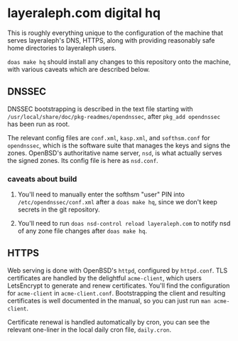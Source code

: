 # layeraleph.com digital hq

This is roughly everything unique to the configuration of the machine
that serves layeraleph's DNS, HTTPS, along with providing reasonably
safe home directories to layeraleph users.


`doas make hq` should install any changes to this repository onto the
machine, with various caveats which are described below.


## DNSSEC

DNSSEC bootstrapping is described in the text file starting with
`/usr/local/share/doc/pkg-readmes/opendnssec`, after `pkg_add
opendnssec` has been run as root.


The relevant config files are `conf.xml`, `kasp.xml`, and `softhsm.conf`
for `opendnssec`, which is the software suite that manages the keys and
signs the zones.  OpenBSD's authoritative name server, `nsd`, is what
actually serves the signed zones. Its config file is here as `nsd.conf`.


### caveats about build
1. You'll need to manually enter the softhsm "user" PIN
into `/etc/opendnssec/conf.xml` after a `doas make hq`, since we don't
keep secrets in the git repository.

1. You'll need to run `doas nsd-control reload layeraleph.com` to notify
nsd of any zone file changes after `doas make hq`.


## HTTPS

Web serving is done with OpenBSD's `httpd`, configured by `httpd.conf`.
TLS certificates are handled by the delightful `acme-client`, which
users LetsEncrypt to generate and renew certificates. You'll find
the configuration for `acme-client` in `acme-client.conf`. Bootstrapping
the client and resulting certificates is well documented in the manual,
so you can just run `man acme-client`.

Certificate renewal is handled automatically by cron, you can see the
relevant one-liner in the local daily cron file, `daily.cron`.
